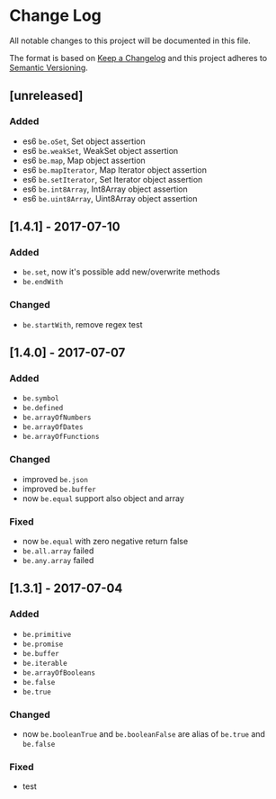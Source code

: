 # Change Log
All notable changes to this project will be documented in this file.

The format is based on [Keep a Changelog](http://keepachangelog.com/)
and this project adheres to [Semantic Versioning](http://semver.org/).

## [unreleased]
### Added
- es6 `be.oSet`, Set object assertion
- es6 `be.weakSet`, WeakSet object assertion
- es6 `be.map`, Map object assertion
- es6 `be.mapIterator`, Map Iterator object assertion
- es6 `be.setIterator`, Set Iterator object assertion
- es6 `be.int8Array`, Int8Array object assertion
- es6 `be.uint8Array`, Uint8Array object assertion

## [1.4.1] - 2017-07-10

### Added
- `be.set`, now it's possible add new/overwrite methods
- `be.endWith`

### Changed
- `be.startWith`, remove regex test

## [1.4.0] - 2017-07-07

### Added
- `be.symbol`
- `be.defined`
- `be.arrayOfNumbers`
- `be.arrayOfDates`
- `be.arrayOfFunctions`

### Changed
- improved `be.json`
- improved `be.buffer`
- now `be.equal` support also object and array

### Fixed
- now `be.equal` with zero negative return false
- `be.all.array` failed
- `be.any.array` failed

## [1.3.1] - 2017-07-04

### Added
- `be.primitive`
- `be.promise`
- `be.buffer`
- `be.iterable`
- `be.arrayOfBooleans`
- `be.false`
- `be.true`
    
### Changed
- now `be.booleanTrue` and `be.booleanFalse` are alias of `be.true` and `be.false`

### Fixed
- test
